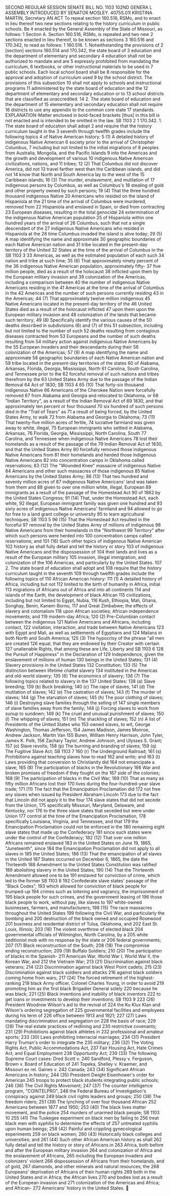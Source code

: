 SECOND REGULAR SESSION
SENATE BILL NO. 1103
102ND GENERA L ASSEMBLY
INTRODUCED BY SENATOR MOSLEY.
4075S.01I KRISTINA MARTIN, Secretary
AN ACT
To repeal section 160.516, RSMo, and to enact in lieu thereof two new sections relating to the
history curriculum in public schools.
Be it enacted by the General Assembly of the State of Missouri, as follows:
1 Section A. Section 160.516, RSMo, is repealed and two new
2 sections enacted in lieu thereof, to be known as sections
3 160.516 and 170.342, to read as follows:
1 160.516. 1. Notwithstanding the provisions of
2 [section] sections 160.514 and 170.342, the state board of
3 education and the department of elementary and secondary
4 education shall not be authorized to mandate and are
5 expressly prohibited from mandating the curriculum,
6 textbooks, or other instructional materials to be used in
7 public schools. Each local school board shall be
8 responsible for the approval and adoption of curriculum used
9 by the school district. The provisions of this subsection
10 shall not apply to schools and instructional programs
11 administered by the state board of education and the
12 department of elementary and secondary education or to
13 school districts that are classified as unaccredited.
14 2. The state board of education and the department of
15 elementary and secondary education shall not require
16 districts to use any appendix to the common core state
17 standards.
EXPLANATION-Matter enclosed in bold-faced brackets [thus] in this bill is not enacted
and is intended to be omitted in the law.
SB 1103 2
1 170.342. 1. The state board of education shall adopt
2 and require that the history curriculum taught in the
3 seventh through twelfth grades include the following topics
4 of Native American history:
5 (1) A detailed history of indigenous Native American
6 society prior to the arrival of Christopher Columbus,
7 including but not limited to the initial migrations of
8 peoples from Australia, Mongolia, and the Pacific Islands
9 into the Americas and the growth and development of various
10 indigenous Native American civilizations, nations, and
11 tribes;
12 (2) That Columbus did not discover America, did not
13 travel farther west than the Caribbean islands, and did not
14 know that North and South America lay to the west of the
15 Caribbean islands;
16 (3) The murder, enslavement, and mutilation of
17 indigenous persons by Columbus, as well as Columbus's
18 stealing of gold and other property owned by such persons;
19 (4) That the three hundred thousand indigenous Native
20 Americans who resided on the island of Hispaniola at the
21 time of the arrival of Columbus were murdered, removed from
22 Hispaniola and enslaved in Spain, or died from contracting
23 European diseases, resulting in the total genocidal
24 extermination of the indigenous Native American population
25 of Hispaniola within one hundred years of the arrival of
26 Columbus, such that not a single descendant of the
27 indigenous Native Americans who resided in Hispaniola at the
28 time Columbus invaded the island is alive today;
29 (5) A map identifying the name and approximate
30 geographic boundaries of each Native American nation and
31 tribe located in the present-day territory of the United
32 States at the time of the arrival of Columbus in the
SB 1103 3
33 Americas, as well as the estimated population of each such
34 nation and tribe at such time;
35 (6) That approximately ninety percent of the
36 indigenous Native American population, approximately fifty-
37 five million people, died as a result of the holocaust
38 inflicted upon them by the European military invasion and
39 colonization of the Americas, including a comparison between
40 the number of indigenous Native Americans residing in the
41 Americas at the time of the arrival of Columbus in the
42 Americas and the number of such persons currently residing
43 in the Americas;
44 (7) That approximately twelve million indigenous
45 Native Americans located in the present-day territory of the
46 United States died as a result of the holocaust inflicted
47 upon them upon the European military invasion and
48 colonization of the lands that became such territory;
49 (8) Specifically identify the various causes of the
50 deaths described in subdivisions (6) and (7) of this
51 subsection, including but not limited to the number of such
52 deaths resulting from contagious diseases contracted from
53 Europeans and the number of such deaths resulting from
54 military action against indigenous Native Americans by the
55 European invaders and their descendants during their
56 colonization of the Americas;
57 (9) A map identifying the name and approximate
58 geographic boundaries of each Native American nation and
59 tribe located in the present-day territories of the states
60 of Alabama, Arkansas, Florida, Georgia, Mississippi, North
61 Carolina, South Carolina, and Tennessee prior to the
62 forceful removal of such nations and tribes therefrom by the
63 United States Army due to the passage of the Indian Removal
64 Act of 1830;
SB 1103 4
65 (10) That forty-six thousand indigenous Native
66 Americans of the Cherokee Nation were forcefully removed
67 from Alabama and Georgia and relocated to Oklahoma, or
68 "Indian Territory", as a result of the Indian Removal Act of
69 1830, and that approximately ten percent or four thousand
70 six hundred of such persons died in the "Trail of Tears" as
71 a result of being forced, by the United States Army, to walk
72 from Alabama and Georgia to Oklahoma;
73 (11) That twenty-five million acres of fertile,
74 lucrative farmland was given away to white, illegal,
75 European immigrants who settled in Alabama, Arkansas,
76 Florida, Georgia, Mississippi, North Carolina, South
77 Carolina, and Tennessee when indigenous Native Americans
78 lost their homelands as a result of the passage of the
79 Indian Removal Act of 1830, and that the United States Army
80 forcefully removed those indigenous Native Americans from
81 their homelands and herded those indigenous Native Americans
82 into concentration camps in Oklahoma called reservations;
83 (12) The "Wounded Knee" massacre of indigenous Native
84 Americans and other such massacres of those indigenous
85 Native Americans by the United States Army;
86 (13) That two hundred and seventy million acres of
87 indigenous Native Americans' land was taken from them and
88 given to over one million white, illegal, European
89 immigrants as a result of the passage of the Homestead Act
90 of 1862 by the United States Congress;
91 (14) That, under the Homestead Act, each white,
92 illegal, European immigrant family was given one hundred and
93 sixty acres of indigenous Native Americans' farmland and
94 allowed to go for free to a land grant college or university
95 to learn agricultural techniques;
SB 1103 5
96 (15) That the Homestead Act resulted in the forceful
97 removal by the United States Army of millions of indigenous
98 Native Americans from their homelands in the "Northwest
99 Territory" after which such persons were herded into
100 concentration camps called reservations; and
101 (16) Such other topics of indigenous Native American
102 history as shall fully detail and tell the history or story
103 of indigenous Native Americans and the dispossession of
104 their lands and lives as a result of the European military
105 invasion, illegal immigration, and colonization of the
106 Americas, and particularly by the United States.
107 2. The state board of education shall adopt and
108 require that the history curriculum taught in the seventh
109 through twelfth grades include the following topics of
110 African American history:
111 (1) A detailed history of Africa, including but not
112 limited to the birth of humanity in Africa, initial
113 migrations of Africans out of Africa and into all continents
114 and islands of the Earth, the development of black African
115 civilizations, including but not limited to Egypt, Nubia,
116 Kush, Ethiopia, Mali, Ghana, Songhay, Benin, Kanem-Bornu,
117 and Great Zimbabwe; the effects of slavery and colonialism
118 upon African societies; African independence movements; and
119 modern-day Africa;
120 (2) Pre-Columbian contact between the indigenous
121 Native Americans and Africans, including contact,
122 visitation, interaction, and trade between Native Americans
123 with Egypt and Mali, as well as settlements of Egyptians and
124 Malians in both North and South America;
125 (3) The hypocrisy of the phrase "all men are created
126 equal, that they are endowed by their Creator with certain
127 unalienable Rights, that among these are Life, Liberty and
SB 1103 6
128 the Pursuit of Happiness" in the Declaration of
129 Independence, given the enslavement of millions of human
130 beings in the United States;
131 (4) Slavery provisions in the United States
132 Constitution;
133 (5) The distinction between lifetime chattel slavery
134 instituted in the Americas and old-world slavery;
135 (6) The economics of slavery;
136 (7) The following topics related to slavery in the
137 United States:
138 (a) Slave breeding;
139 (b) Buck breaking;
140 (c) The rape of slaves;
141 (d) The mutilation of slaves;
142 (e) The castration of slaves;
143 (f) The murder of slaves;
144 (g) The starvation of slaves;
145 (h) The poor clothing of slaves;
146 (i) Destroying slave families through the selling of
147 single members of slave families away from the family;
148 (j) Forcing slaves to work from sunup to sundown;
149 (k) The cruel and unusual punishment of slaves;
150 (l) The whipping of slaves;
151 (m) The shackling of slaves;
152 (n) A list of Presidents of the United States who
153 owned slaves, to wit, George Washington, Thomas Jefferson,
154 James Madison, James Monroe, Andrew Jackson, Martin Van
155 Buren, William Henry Harrison, John Tyler, James K. Polk,
156 Zachary Taylor, Andrew Johnson, and Ulysses S. Grant;
157 (o) Slave revolts;
158 (p) The burning and branding of slaves;
159 (q) The Fugitive Slave Act;
SB 1103 7
160 (r) The Underground Railroad;
161 (s) Prohibitions against teaching slaves how to read
162 and write; and
163 (t) Laws providing that conversion to Christianity did
164 not emancipate a slave;
165 (8) The participation of blacks in the Revolutionary
166 War and broken promises of freedom if they fought on the
167 side of the colonies;
168 (9) The participation of blacks in the Civil War;
169 (10) That as many as fifty million Africans lost their
170 lives during the four-hundred-year slave trade;
171 (11) The fact that the Emancipation Proclamation did
172 not free any slaves when issued by President Abraham Lincoln
173 due to the fact that Lincoln did not apply it to the four
174 slave states that did not secede from the Union,
175 specifically Missouri, Maryland, Delaware, and Kentucky, nor
176 to the three slave states that seceded but were under Union
177 control at the time of the Emancipation Proclamation,
178 specifically Louisiana, Virginia, and Tennessee, and that
179 the Emancipation Proclamation could not be enforced in the
180 remaining eight slave states that made up the Confederacy
181 since such states were under the control of the Confederacy;
182 (12) That over one million Africans remained enslaved
183 in the United States on June 19, 1865, "Juneteenth", since
184 the Emancipation Proclamation did not apply to all slaves in
185 the United States;
186 (13) That the emancipation of all slaves in the United
187 States occurred on December 6, 1865, the date the Thirteenth
188 Amendment to the United States Constitution was ratified
189 abolishing slavery in the United States;
190 (14) That the Thirteenth Amendment allowed one to be
191 enslaved for conviction of crime, which led to the former
SB 1103 8
192 Confederate slave states' passage of the "Black Codes",
193 which allowed for conviction of black people for trumped-up
194 crimes such as loitering and vagrancy, the imprisonment of
195 black people for such crimes, and the government leasing of
196 those black people to work, without pay, like slaves to
197 white-owned businesses, farmers, and manufacturers;
198 (15) The race massacres throughout the United States
199 following the Civil War, and particularly the bombing and
200 destruction of the black owned and occupied Rosewood
201 business and residential district of Tulsa, Oklahoma, and
202 East St. Louis, Illinois;
203 (16) The violent overthrow of elected black
204 governmental officials of Wilmington, North Carolina, by a
205 white seditionist mob with no response by the state or
206 federal governments;
207 (17) Black reconstruction of the South;
208 (18) The compromise ending reconstruction;
209 (19) Buffalo Soldiers;
210 (20) The participation of blacks in the Spanish-
211 American War, World War I, World War II, the Korean War, and
212 the Vietnam War;
213 (21) Discrimination against black veterans;
214 (22) Discrimination against black West Point cadets;
215 (23) Discrimination against black soldiers and attacks
216 against black soldiers coming home from wars;
217 (24) The forced retirement of the highest-ranking
218 black Army officer, Colonel Charles Young, in order to avoid
219 promoting him as the first black Brigadier General solely
220 because he was black;
221 (25) Black inventions and inability of black inventors
222 to get loans or investments to develop their inventions;
SB 1103 9
223 (26) President Woodrow Wilson's aid to the revival of
224 the Ku Klux Klan and Wilson's ordering segregation of
225 governmental facilities and employees during his term of
226 office between 1913 and 1921;
227 (27) Laws mandating discrimination and segregation on
228 the basis of race;
229 (28) The real estate practices of redlining and
230 restrictive covenants;
231 (29) Prohibitions against black athletes in
232 professional and amateur sports;
233 (30) Laws prohibiting interracial marriages;
234 (31) President Harry Truman's order to integrate the
235 military;
236 (32) The Voting Rights Act, Public Accommodations Act,
237 Fair Housing Act, Hate Crimes Act, and Equal Employment
238 Opportunity Act;
239 (33) The following Supreme Court cases: Dred Scott v.
240 Sandford, Plessy v. Ferguson, Brown v. Board of Education of
241 Topeka, Shelley v. Kraemer, and Missouri ex rel. Gaines v.
242 Canada;
243 (34) Significant African Americans in history;
244 (35) President Dwight Eisenhower's order for American
245 troops to protect black students integrating public schools;
246 (36) The Civil Rights Movement;
247 (37) The counter intelligence program, "COINTELPRO",
248 the Federal Bureau of Investigation's conspiracy against
249 black civil rights leaders and groups;
250 (38) The freedom riders;
251 (39) The lynching of over four thousand African
252 Americans between 1877 and 1950;
253 (40) The black lives matter movement, and the police
254 murders of unarmed black people;
SB 1103 10
255 (41) The Tuskegee experiment on black men by failing to
256 treat black men with syphilis to determine the effects of
257 untreated syphilis upon human beings;
258 (42) Painful and crippling gynecological experiments
259 on black women;
260 (43) Historically black colleges and universities; and
261 (44) Such other African American history as shall
262 fully detail and tell the history or story of Africans in
263 Africa, both before and after the European military invasion
264 and colonization of Africa and the enslavement of Africans,
265 including the European invaders and colonizers' violent
266 dispossession of Africans from their homelands, and of gold,
267 diamonds, and other minerals and natural resources; the
268 Europeans' deprivation of Africans of their human rights
269 both in the United States and in Africa; the African lives
270 and bodies lost as a result of the European invasion and
271 colonization of the Americas and Africa; and African-
272 Americans' history in the United States.
